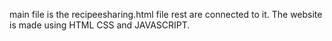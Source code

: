 main file is the recipeesharing.html file 
rest are connected to it.
The website is made using HTML CSS and JAVASCRIPT.
